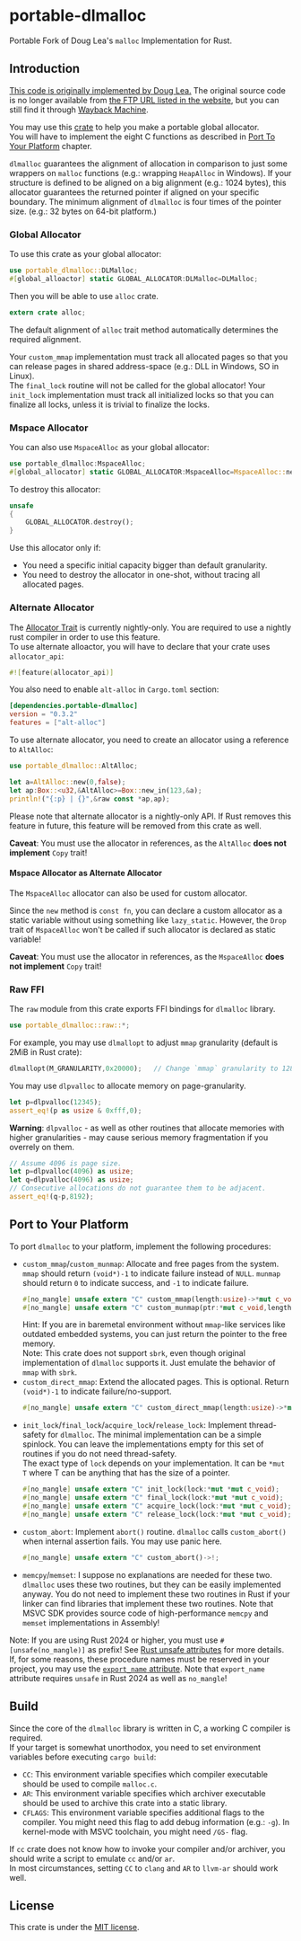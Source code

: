 # portable-dlmalloc
Portable Fork of Doug Lea's `malloc` Implementation for Rust.

## Introduction
[This code is originally implemented by Doug Lea.](https://gee.cs.oswego.edu/dl/html/malloc.html) The original source code is no longer available from [the FTP URL listed in the website](ftp://g.oswego.edu/pub/misc/malloc.c), but you can still find it through [Wayback Machine](https://web.archive.org/web/20190530015756/ftp://g.oswego.edu/pub/misc/malloc.c).

You may use this [crate](https://crates.io/crates/portable-dlmalloc) to help you make a portable global allocator. \
You will have to implement the eight C functions as described in [Port To Your Platform](#port-to-your-platform) chapter.

`dlmalloc` guarantees the alignment of allocation in comparison to just some wrappers on `malloc` functions (e.g.: wrapping `HeapAlloc` in Windows). If your structure is defined to be aligned on a big alignment (e.g.: 1024 bytes), this allocator guarantees the returned pointer if aligned on your specific boundary. The minimum alignment of `dlmalloc` is four times of the pointer size. (e.g.: 32 bytes on 64-bit platform.)

### Global Allocator
To use this crate as your global allocator:
```Rust
use portable_dlmalloc::DLMalloc;
#[global_alloactor] static GLOBAL_ALLOCATOR:DLMalloc=DLMalloc;
```
Then you will be able to use `alloc` crate.
```Rust
extern crate alloc;
```

The default alignment of `alloc` trait method automatically determines the required alignment.

Your `custom_mmap` implementation must track all allocated pages so that you can release pages in shared address-space (e.g.: DLL in Windows, SO in Linux). \
The `final_lock` routine will not be called for the global allocator! Your `init_lock` implementation must track all initialized locks so that you can finalize all locks, unless it is trivial to finalize the locks.

### Mspace Allocator
You can also use `MspaceAlloc` as your global allocator:
```Rust
use portable_dlmalloc:MspaceAlloc;
#[global_allocator] static GLOBAL_ALLOCATOR:MspaceAlloc=MspaceAlloc::new(0);
```
To destroy this allocator:
```Rust
unsafe
{
	GLOBAL_ALLOCATOR.destroy();
}
```
Use this allocator only if:
- You need a specific initial capacity bigger than default granularity.
- You need to destroy the allocator in one-shot, without tracing all allocated pages.

### Alternate Allocator
The [Allocator Trait](https://doc.rust-lang.org/alloc/alloc/trait.Allocator.html) is currently nightly-only. You are required to use a nightly rust compiler in order to use this feature. \
To use alternate alloactor, you will have to declare that your crate uses `allocator_api`:
```Rust
#![feature(allocator_api)]
```
You also need to enable `alt-alloc` in `Cargo.toml` section:
```toml
[dependencies.portable-dlmalloc]
version = "0.3.2"
features = ["alt-alloc"]
```
To use alternate allocator, you need to create an allocator using a reference to `AltAlloc`:
```Rust
use portable_dlmalloc::AltAlloc;

let a=AltAlloc::new(0,false);
let ap:Box::<u32,&AltAlloc>=Box::new_in(123,&a);
println!("{:p} | {}",&raw const *ap,ap);
```
Please note that alternate allocator is a nightly-only API. If Rust removes this feature in future, this feature will be removed from this crate as well.

**Caveat**: You must use the allocator in references, as the `AltAlloc` **does not implement** `Copy` trait!

#### Mspace Allocator as Alternate Allocator
The `MspaceAlloc` allocator can also be used for custom allocator.

Since the `new` method is `const fn`, you can declare a custom allocator as a static variable without using something like `lazy_static`. However, the `Drop` trait of `MspaceAlloc` won't be called if such allocator is declared as static variable!

**Caveat**: You must use the allocator in references, as the `MspaceAlloc` **does not implement** `Copy` trait!

### Raw FFI
The `raw` module from this crate exports FFI bindings for `dlmalloc` library.
```Rust
use portable_dlmalloc::raw::*;
```
For example, you may use `dlmallopt` to adjust `mmap` granularity (default is 2MiB in Rust crate):
```Rust
dlmallopt(M_GRANULARITY,0x20000);	// Change `mmap` granularity to 128KiB.
```
You may use `dlpvalloc` to allocate memory on page-granularity.
```Rust
let p=dlpvalloc(12345);
assert_eq!(p as usize & 0xfff,0);
```
**Warning**: `dlpvalloc` - as well as other routines that allocate memories with higher granularities - may cause serious memory fragmentation if you overrely on them.
```Rust
// Assume 4096 is page size.
let p=dlpvalloc(4096) as usize;
let q=dlpvalloc(4096) as usize;
// Consecutive allocations do not guarantee them to be adjacent.
assert_eq!(q-p,8192);
```

## Port to Your Platform
To port `dlmalloc` to your platform, implement the following procedures:

- `custom_mmap`/`custom_munmap`: Allocate and free pages from the system. `mmap` should return `(void*)-1` to indicate failure instead of `NULL`. `munmap` should return `0` to indicate success, and `-1` to indicate failure.
	```Rust
	#[no_mangle] unsafe extern "C" custom_mmap(length:usize)->*mut c_void;
	#[no_mangle] unsafe extern "C" custom_munmap(ptr:*mut c_void,length:usize)->i32;
	```
	Hint: If you are in baremetal environment without `mmap`-like services like outdated embedded systems, you can just return the pointer to the free memory. \
	Note: This crate does not support `sbrk`, even though original implementation of `dlmalloc` supports it. Just emulate the behavior of `mmap` with `sbrk`.
- `custom_direct_mmap`: Extend the allocated pages. This is optional. Return `(void*)-1` to indicate failure/no-support.
	```Rust
	#[no_mangle] unsafe extern "C" custom_direct_mmap(length:usize)->*mut c_void;
	```
- `init_lock`/`final_lock`/`acquire_lock`/`release_lock`: Implement thread-safety for `dlmalloc`. The minimal implementation can be a simple spinlock. You can leave the implementations empty for this set of routines if you do not need thread-safety. \
	The exact type of `lock` depends on your implementation. It can be `*mut T` where T can be anything that has the size of a pointer.
	```Rust
	#[no_mangle] unsafe extern "C" init_lock(lock:*mut *mut c_void);    // Initialize the mutex.
	#[no_mangle] unsafe extern "C" final_lock(lock:*mut *mut c_void);   // Finalize the mutex.
	#[no_mangle] unsafe extern "C" acquire_lock(lock:*mut *mut c_void); // Acquire the mutex.
	#[no_mangle] unsafe extern "C" release_lock(lock:*mut *mut c_void); // Release the mutex.
	```
- `custom_abort`: Implement `abort()` routine. `dlmalloc` calls `custom_abort()` when internal assertion fails. You may use panic here.
	```Rust
	#[no_mangle] unsafe extern "C" custom_abort()->!;
	```
- `memcpy`/`memset`: I suppose no explanations are needed for these two. `dlmalloc` uses these two routines, but they can be easily implemented anyway. You do not need to implement these two routines in Rust if your linker can find libraries that implement these two routines. Note that MSVC SDK provides source code of high-performance `memcpy` and `memset` implementations in Assembly!

Note: If you are using Rust 2024 or higher, you must use `#[unsafe(no_mangle)]` as prefix! See [Rust unsafe attributes](https://doc.rust-lang.org/edition-guide/rust-2024/unsafe-attributes.html) for more details. \
If, for some reasons, these procedure names must be reserved in your project, you may use the [`export_name` attribute](https://doc.rust-lang.org/reference/abi.html#the-export_name-attribute). Note that `export_name` attribute requires `unsafe` in Rust 2024 as well as `no_mangle`!

## Build
Since the core of the `dlmalloc` library is written in C, a working C compiler is required. \
If your target is somewhat unorthodox, you need to set environment variables before executing `cargo build`:

- `CC`: This environment variable specifies which compiler executable should be used to compile `malloc.c`.
- `AR`: This environment variable specifies which archiver executable should be used to archive this crate into a static library.
- `CFLAGS`: This environment variable specifies additional flags to the compiler. You might need this flag to add debug information (e.g.: `-g`). In kernel-mode with MSVC toolchain, you might need `/GS-` flag.

If `cc` crate does not know how to invoke your compiler and/or archiver, you should write a script to emulate `cc` and/or `ar`. \
In most circumstances, setting `CC` to `clang` and `AR` to `llvm-ar` should work well.

## License
This crate is under the [MIT license](./license.txt).